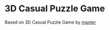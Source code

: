 # 3D Casual Puzzle Game
Based on 3D Casual Puzzle Game by [maxter](https://www.youtube.com/c/Maxters)

## 
